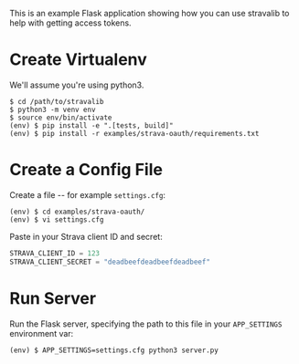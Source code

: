 This is an example Flask application showing how you can use stravalib to help
with getting access tokens.

Create Virtualenv
=================

We'll assume you're using python3.

```
$ cd /path/to/stravalib
$ python3 -m venv env
$ source env/bin/activate
(env) $ pip install -e ".[tests, build]"
(env) $ pip install -r examples/strava-oauth/requirements.txt
```

Create a Config File
====================

Create a file -- for example `settings.cfg`:

```
(env) $ cd examples/strava-oauth/
(env) $ vi settings.cfg
```
Paste in your Strava client ID and secret:

```python
STRAVA_CLIENT_ID = 123
STRAVA_CLIENT_SECRET = "deadbeefdeadbeefdeadbeef"
```

Run Server
==========

Run the Flask server, specifying the path to this file in your `APP_SETTINGS`
environment var:

```
(env) $ APP_SETTINGS=settings.cfg python3 server.py
```

